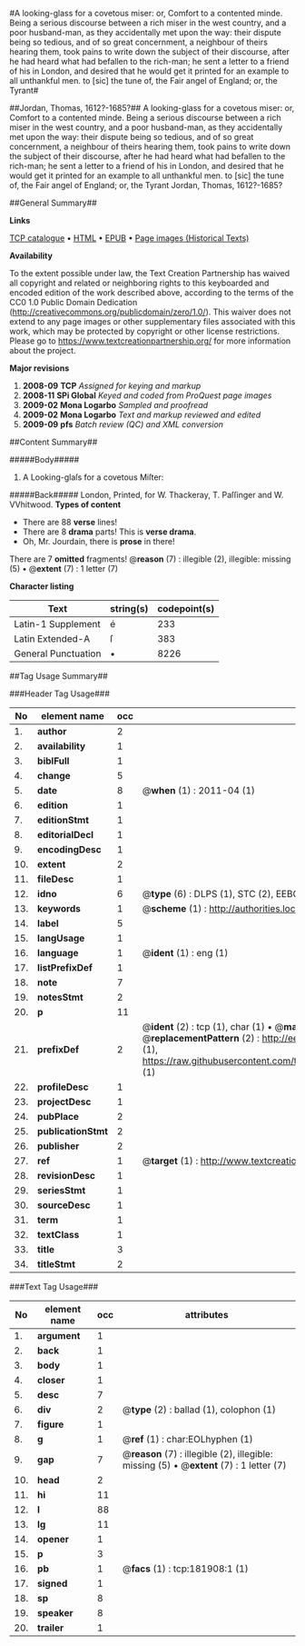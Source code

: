 #A looking-glass for a covetous miser: or, Comfort to a contented minde. Being a serious discourse between a rich miser in the west country, and a poor husband-man, as they accidentally met upon the way: their dispute being so tedious, and of so great concernment, a neighbour of theirs hearing them, took pains to write down the subject of their discourse, after he had heard what had befallen to the rich-man; he sent a letter to a friend of his in London, and desired that he would get it printed for an example to all unthankful men. to [sic] the tune of, the Fair angel of England; or, the Tyrant#

##Jordan, Thomas, 1612?-1685?##
A looking-glass for a covetous miser: or, Comfort to a contented minde. Being a serious discourse between a rich miser in the west country, and a poor husband-man, as they accidentally met upon the way: their dispute being so tedious, and of so great concernment, a neighbour of theirs hearing them, took pains to write down the subject of their discourse, after he had heard what had befallen to the rich-man; he sent a letter to a friend of his in London, and desired that he would get it printed for an example to all unthankful men. to [sic] the tune of, the Fair angel of England; or, the Tyrant
Jordan, Thomas, 1612?-1685?

##General Summary##

**Links**

[TCP catalogue](http://www.ota.ox.ac.uk/tcp/)  • 
[HTML](http://tei.it.ox.ac.uk/tcp/Texts-HTML/free/B03/B03825.html)  • 
[EPUB](http://tei.it.ox.ac.uk/tcp/Texts-EPUB/free/B03/B03825.epub) • 
[Page images (Historical Texts)](https://historicaltexts.jisc.ac.uk/eebo-99887200e)

**Availability**

To the extent possible under law, the Text Creation Partnership has waived all copyright and related or neighboring rights to this keyboarded and encoded edition of the work described above, according to the terms of the CC0 1.0 Public Domain Dedication (http://creativecommons.org/publicdomain/zero/1.0/). This waiver does not extend to any page images or other supplementary files associated with this work, which may be protected by copyright or other license restrictions. Please go to https://www.textcreationpartnership.org/ for more information about the project.

**Major revisions**

1. __2008-09__ __TCP__ *Assigned for keying and markup*
1. __2008-11__ __SPi Global__ *Keyed and coded from ProQuest page images*
1. __2009-02__ __Mona Logarbo__ *Sampled and proofread*
1. __2009-02__ __Mona Logarbo__ *Text and markup reviewed and edited*
1. __2009-09__ __pfs__ *Batch review (QC) and XML conversion*

##Content Summary##

#####Body#####

1. A Looking-glaſs for a covetous Miſter:

#####Back#####
London, Printed, for W. Thackeray, T. Paſſinger and W. VVhitwood.
**Types of content**

  * There are 88 **verse** lines!
  * There are 8 **drama** parts! This is **verse drama**.
  * Oh, Mr. Jourdain, there is **prose** in there!

There are 7 **omitted** fragments! 
 @__reason__ (7) : illegible (2), illegible: missing (5)  •  @__extent__ (7) : 1 letter (7)

**Character listing**


|Text|string(s)|codepoint(s)|
|---|---|---|
|Latin-1 Supplement|é|233|
|Latin Extended-A|ſ|383|
|General Punctuation|•|8226|

##Tag Usage Summary##

###Header Tag Usage###

|No|element name|occ|attributes|
|---|---|---|---|
|1.|__author__|2||
|2.|__availability__|1||
|3.|__biblFull__|1||
|4.|__change__|5||
|5.|__date__|8| @__when__ (1) : 2011-04 (1)|
|6.|__edition__|1||
|7.|__editionStmt__|1||
|8.|__editorialDecl__|1||
|9.|__encodingDesc__|1||
|10.|__extent__|2||
|11.|__fileDesc__|1||
|12.|__idno__|6| @__type__ (6) : DLPS (1), STC (2), EEBO-CITATION (1), PROQUEST (1), VID (1)|
|13.|__keywords__|1| @__scheme__ (1) : http://authorities.loc.gov/ (1)|
|14.|__label__|5||
|15.|__langUsage__|1||
|16.|__language__|1| @__ident__ (1) : eng (1)|
|17.|__listPrefixDef__|1||
|18.|__note__|7||
|19.|__notesStmt__|2||
|20.|__p__|11||
|21.|__prefixDef__|2| @__ident__ (2) : tcp (1), char (1)  •  @__matchPattern__ (2) : ([0-9\-]+):([0-9IVX]+) (1), (.+) (1)  •  @__replacementPattern__ (2) : http://eebo.chadwyck.com/downloadtiff?vid=$1&page=$2 (1), https://raw.githubusercontent.com/textcreationpartnership/Texts/master/tcpchars.xml#$1 (1)|
|22.|__profileDesc__|1||
|23.|__projectDesc__|1||
|24.|__pubPlace__|2||
|25.|__publicationStmt__|2||
|26.|__publisher__|2||
|27.|__ref__|1| @__target__ (1) : http://www.textcreationpartnership.org/docs/. (1)|
|28.|__revisionDesc__|1||
|29.|__seriesStmt__|1||
|30.|__sourceDesc__|1||
|31.|__term__|1||
|32.|__textClass__|1||
|33.|__title__|3||
|34.|__titleStmt__|2||


###Text Tag Usage###

|No|element name|occ|attributes|
|---|---|---|---|
|1.|__argument__|1||
|2.|__back__|1||
|3.|__body__|1||
|4.|__closer__|1||
|5.|__desc__|7||
|6.|__div__|2| @__type__ (2) : ballad (1), colophon (1)|
|7.|__figure__|1||
|8.|__g__|1| @__ref__ (1) : char:EOLhyphen (1)|
|9.|__gap__|7| @__reason__ (7) : illegible (2), illegible: missing (5)  •  @__extent__ (7) : 1 letter (7)|
|10.|__head__|2||
|11.|__hi__|11||
|12.|__l__|88||
|13.|__lg__|11||
|14.|__opener__|1||
|15.|__p__|3||
|16.|__pb__|1| @__facs__ (1) : tcp:181908:1 (1)|
|17.|__signed__|1||
|18.|__sp__|8||
|19.|__speaker__|8||
|20.|__trailer__|1||

